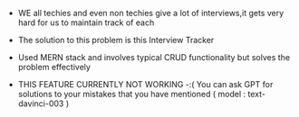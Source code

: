 * WE all techies and even non techies give a lot of interviews,it gets very hard for us to maintain track of each

* The solution to this problem is this Interview Tracker

* Used MERN stack and involves typical CRUD functionality but solves the problem effectively

* THIS FEATURE CURRENTLY NOT WORKING -:( You can ask GPT for solutions to your mistakes that you have mentioned ( model : text-davinci-003 )
